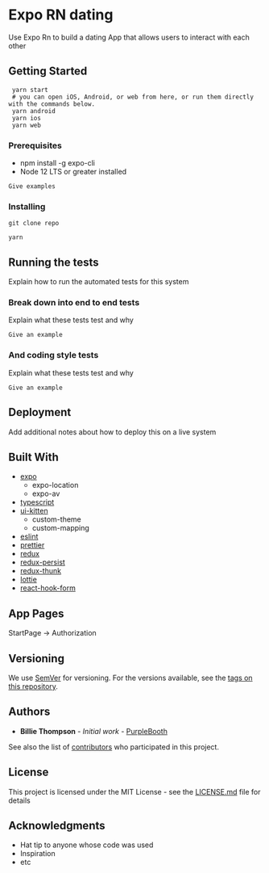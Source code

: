 # Expo RN dating

Use Expo Rn to build a dating App that allows users to interact with each other

## Getting Started

```
 yarn start
 # you can open iOS, Android, or web from here, or run them directly with the commands below.
 yarn android
 yarn ios
 yarn web
```

### Prerequisites

-   npm install -g expo-cli
-   Node 12 LTS or greater installed

```
Give examples
```

### Installing

```
git clone repo
```

```
yarn
```

## Running the tests

Explain how to run the automated tests for this system

### Break down into end to end tests

Explain what these tests test and why

```
Give an example
```

### And coding style tests

Explain what these tests test and why

```
Give an example
```

## Deployment

Add additional notes about how to deploy this on a live system

## Built With

-   [expo]()
    -   expo-location
    -   expo-av
-   [typescript]()
-   [ui-kitten](https://akveo.github.io/react-native-ui-kitten/docs/getting-started/what-is-ui-kitten#what-is-ui-kitten)
    -   custom-theme
    -   custom-mapping
-   [eslint]()
-   [prettier](e)
-   [redux]()
-   [redux-persist]()
-   [redux-thunk]()
-   [lottie]()
-   [react-hook-form](https://react-hook-form.com/)

## App Pages

StartPage -> Authorization

## Versioning

We use [SemVer](http://semver.org/) for versioning. For the versions available, see the [tags on this repository](https://github.com/your/project/tags).

## Authors

-   **Billie Thompson** - _Initial work_ - [PurpleBooth](https://github.com/PurpleBooth)

See also the list of [contributors](https://github.com/your/project/contributors) who participated in this project.

## License

This project is licensed under the MIT License - see the [LICENSE.md](LICENSE.md) file for details

## Acknowledgments

-   Hat tip to anyone whose code was used
-   Inspiration
-   etc
